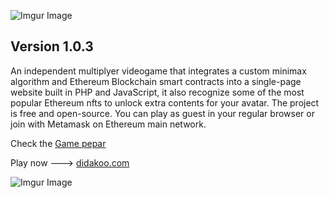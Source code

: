 ![Imgur Image](http://i.imgur.com/3SqZpCN.jpg)


## Version 1.0.3

An independent multiplyer videogame that integrates a custom minimax algorithm and Ethereum Blockchain smart contracts into a single-page website built in PHP and JavaScript, it also recognize some of the most popular Ethereum nfts to unlock extra contents for your avatar. The project is free and open-source. You can play as guest in your regular browser or join with Metamask on Ethereum main network. 


Check the [Game pepar](https://medium.com/@didakoo/jungle-game-pepar-afd5fb84f18e)

Play now  ---> [didakoo.com](https://didakoo.com) 


![Imgur Image](http://i.imgur.com/fj8XkoO.jpg)


